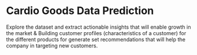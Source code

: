 # Cardio Goods Data Prediction
Explore the dataset and extract actionable insights that will enable growth in the market & Building customer profiles (characteristics of a customer) for the different products for generate set recommendations that will help the company in targeting new customers.
